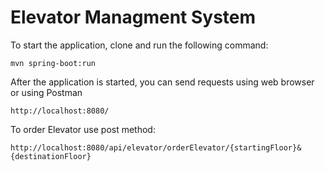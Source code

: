 # Elevator Managment System

To start the application, clone and run the following command:

```
mvn spring-boot:run
```

After the application is started, you can send requests using web browser or using Postman

```
http://localhost:8080/
```

To order Elevator use post method:

```
http://localhost:8080/api/elevator/orderElevator/{startingFloor}&{destinationFloor}
```